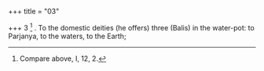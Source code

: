+++
title = "03"

+++
3 [^3] . To the domestic deities (he offers) three (Balis) in the water-pot: to Parjanya, to the waters, to the Earth;


[^3]:  Compare above, I, 12, 2.
